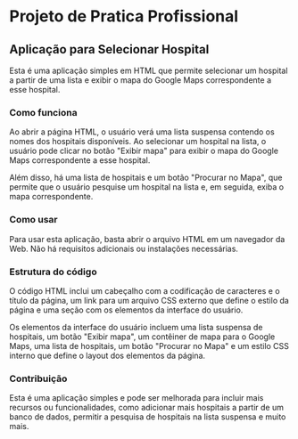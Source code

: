 # Projeto de Pratica Profissional

## Aplicação para Selecionar Hospital
Esta é uma aplicação simples em HTML que permite selecionar um hospital a partir de uma lista e exibir o mapa do Google Maps correspondente a esse hospital.

### Como funciona
Ao abrir a página HTML, o usuário verá uma lista suspensa contendo os nomes dos hospitais disponíveis. Ao selecionar um hospital na lista, o usuário pode clicar no botão "Exibir mapa" para exibir o mapa do Google Maps correspondente a esse hospital.

Além disso, há uma lista de hospitais e um botão "Procurar no Mapa", que permite que o usuário pesquise um hospital na lista e, em seguida, exiba o mapa correspondente.

### Como usar
Para usar esta aplicação, basta abrir o arquivo HTML em um navegador da Web. Não há requisitos adicionais ou instalações necessárias.

### Estrutura do código
O código HTML inclui um cabeçalho com a codificação de caracteres e o título da página, um link para um arquivo CSS externo que define o estilo da página e uma seção <body> com os elementos da interface do usuário.

Os elementos da interface do usuário incluem uma lista suspensa de hospitais, um botão "Exibir mapa", um contêiner de mapa para o Google Maps, uma lista de hospitais, um botão "Procurar no Mapa" e um estilo CSS interno que define o layout dos elementos da página.

### Contribuição
Esta é uma aplicação simples e pode ser melhorada para incluir mais recursos ou funcionalidades, como adicionar mais hospitais a partir de um banco de dados, permitir a pesquisa de hospitais na lista suspensa e muito mais. 
